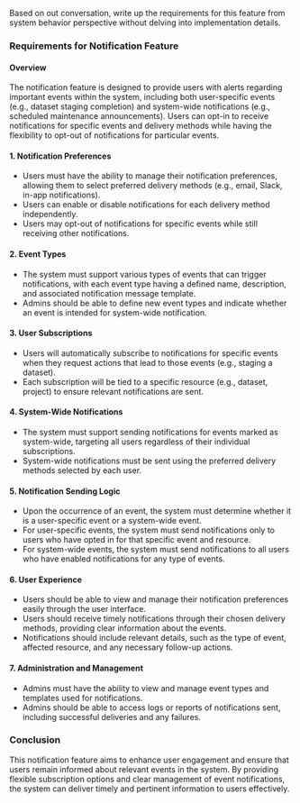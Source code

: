 Based on out conversation, write up the requirements for this feature from system behavior perspective without delving into implementation details. 


### **Requirements for Notification Feature**

#### **Overview**
The notification feature is designed to provide users with alerts regarding important events within the system, including both user-specific events (e.g., dataset staging completion) and system-wide notifications (e.g., scheduled maintenance announcements). Users can opt-in to receive notifications for specific events and delivery methods while having the flexibility to opt-out of notifications for particular events.

#### **1. Notification Preferences**
- Users must have the ability to manage their notification preferences, allowing them to select preferred delivery methods (e.g., email, Slack, in-app notifications).
- Users can enable or disable notifications for each delivery method independently.
- Users may opt-out of notifications for specific events while still receiving other notifications.

#### **2. Event Types**
- The system must support various types of events that can trigger notifications, with each event type having a defined name, description, and associated notification message template.
- Admins should be able to define new event types and indicate whether an event is intended for system-wide notification.
  
#### **3. User Subscriptions**
- Users will automatically subscribe to notifications for specific events when they request actions that lead to those events (e.g., staging a dataset).
- Each subscription will be tied to a specific resource (e.g., dataset, project) to ensure relevant notifications are sent.
  
#### **4. System-Wide Notifications**
- The system must support sending notifications for events marked as system-wide, targeting all users regardless of their individual subscriptions.
- System-wide notifications must be sent using the preferred delivery methods selected by each user.
  
#### **5. Notification Sending Logic**
- Upon the occurrence of an event, the system must determine whether it is a user-specific event or a system-wide event.
- For user-specific events, the system must send notifications only to users who have opted in for that specific event and resource.
- For system-wide events, the system must send notifications to all users who have enabled notifications for any type of events.

#### **6. User Experience**
- Users should be able to view and manage their notification preferences easily through the user interface.
- Users should receive timely notifications through their chosen delivery methods, providing clear information about the events.
- Notifications should include relevant details, such as the type of event, affected resource, and any necessary follow-up actions.

#### **7. Administration and Management**
- Admins must have the ability to view and manage event types and templates used for notifications.
- Admins should be able to access logs or reports of notifications sent, including successful deliveries and any failures.

### **Conclusion**
This notification feature aims to enhance user engagement and ensure that users remain informed about relevant events in the system. By providing flexible subscription options and clear management of event notifications, the system can deliver timely and pertinent information to users effectively.